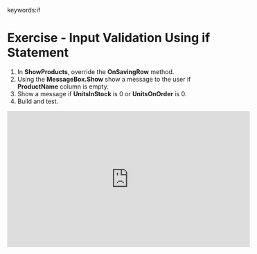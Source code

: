 ﻿keywords:if
# Exercise - Input Validation Using if Statement

1.	In **ShowProducts**, override the **OnSavingRow** method.
2.	Using the **MessageBox.Show** show a message to the user if **ProductName** column is empty.
3.	Show a message if **UnitsInStock** is 0 or **UnitsOnOrder** is 0.
4.	Build and test.

<iframe width="560" height="315" src="https://www.youtube.com/embed/PEShmOEd-jI?list=PL1DEQjXG2xnL1VKb5GvdDwxJeym7Uj6S3" frameborder="0" allowfullscreen></iframe>


